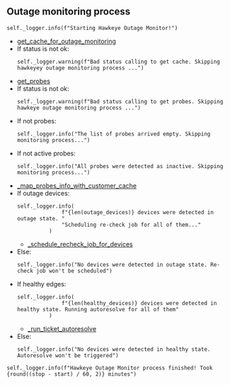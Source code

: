 ## Outage monitoring process
```
self._logger.info(f"Starting Hawkeye Outage Monitor!")
```
* [get_cache_for_outage_monitoring](../repositories/customer_cache_repository/get_cache_for_outage_monitoring.md)
* If status is not ok:
  ```
  self._logger.warning(f"Bad status calling to get cache. Skipping hawkeyey outage monitoring process ...")
  ```
* [get_probes](../repositories/hawkeye_repository/get_probes.md)
* If status is not ok:
  ```
  self._logger.warning(f"Bad status calling to get probes. Skipping hawkeye outage monitoring process ...")
  ```
* If not probes:
  ```
  self._logger.info("The list of probes arrived empty. Skipping monitoring process...")
  ```
* If not active probes:
  ```
  self._logger.info("All probes were detected as inactive. Skipping monitoring process...")
  ```
* [_map_probes_info_with_customer_cache](_map_probes_info_with_customer_cache.md)
* If outage devices:
  ```
  self._logger.info(
                f"{len(outage_devices)} devices were detected in outage state. "
                "Scheduling re-check job for all of them..."
            )
  ```
  * [_schedule_recheck_job_for_devices](_schedule_recheck_job_for_devices.md)
* Else:
  ```
  self._logger.info("No devices were detected in outage state. Re-check job won't be scheduled")
  ``` 
* If healthy edges:
  ```
  self._logger.info(
                f"{len(healthy_devices)} devices were detected in healthy state. Running autoresolve for all of them"
            )
  ```
  * [_run_ticket_autoresolve](_run_ticket_autoresolve.md)
* Else:
  ```
  self._logger.info("No devices were detected in healthy state. Autoresolve won't be triggered")
  ```
```
self._logger.info(f"Hawkeye Outage Monitor process finished! Took {round((stop - start) / 60, 2)} minutes")
```